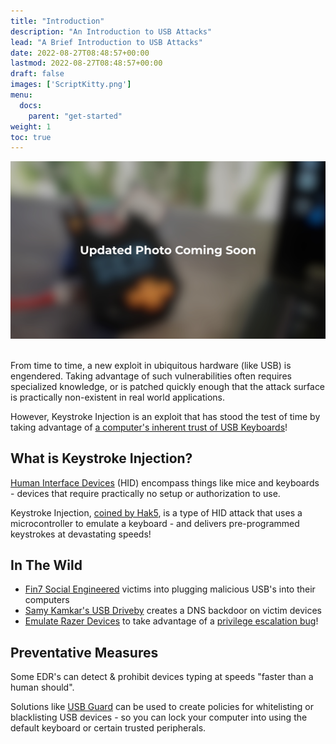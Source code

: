 ```yaml
---
title: "Introduction"
description: "An Introduction to USB Attacks"
lead: "A Brief Introduction to USB Attacks"
date: 2022-08-27T08:48:57+00:00
lastmod: 2022-08-27T08:48:57+00:00
draft: false
images: ['ScriptKitty.png']
menu:
  docs:
    parent: "get-started"
weight: 1
toc: true
---
```


<img src="/images/update.JPG" title="Thumbnail Image"/> <br/><br/>

From time to time, a new exploit in ubiquitous hardware (like USB) is engendered.  Taking advantage of such vulnerabilities often requires specialized knowledge, or is patched quickly enough that the attack surface is practically non-existent in real world applications.

However, Keystroke Injection is an exploit that has stood the test of time by taking advantage of [a computer's inherent trust of USB Keyboards]()!

## What is Keystroke Injection?
[Human Interface Devices](https://en.wikipedia.org/wiki/Human_interface_device) (HID) encompass things like mice and keyboards - devices that require practically no setup or authorization to use.  

Keystroke Injection, [coined by Hak5](), is a type of HID attack that uses a microcontroller to emulate a keyboard - and delivers pre-programmed keystrokes at devastating speeds!

## In The Wild
- [Fin7 Social Engineered](https://www.trustwave.com/en-us/resources/blogs/spiderlabs-blog/would-you-exchange-your-security-for-a-gift-card/) victims into plugging malicious USB's into their computers
- [Samy Kamkar's USB Driveby](https://github.com/samyk/usbdriveby) creates a DNS backdoor on victim devices
- [Emulate Razer Devices](https://github.com/hak5/bashbunny-payloads/tree/master/payloads/library/execution/RazerSystemShell) to take advantage of a [privilege escalation bug](https://www.bleepingcomputer.com/news/security/razer-bug-lets-you-become-a-windows-10-admin-by-plugging-in-a-mouse/)!

<!-- ##### Tools
- [USB RubberDucky]() looks like a flash drive but deploys keystroke injection attacks for stealthy engagements
- [BashBunny]() can store multiple payloads
- [O.MG Cable]() -->


## Preventative Measures
Some EDR's can detect & prohibit devices typing at speeds "faster than a human should".  

Solutions like [USB Guard](https://usbguard.github.io/) can be used to create policies for whitelisting or blacklisting USB devices - so you can lock your computer into using the default keyboard or certain trusted peripherals.